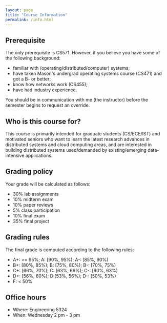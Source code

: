 ```yaml
---
layout: page
title: "Course Information"
permalink: /info.html
---
```


## Prerequisite

The only prerequisite is CS571. However, if you believe you
have some of the following background: 

* familiar with (operating/distributed/computer) systems;
* have taken Mason's undergrad operating systems course (CS471) and got a B- or better;
* know how networks work (CS455);
* have had industry experience. 

You should be in communication with me (the instructor) before
the semester begins to request an override.

## Who is this course for?

This course is primarily intended for graduate students (CS/ECE/IST)
and motivated seniors who want to learn the latest research advances
in distributed systems and cloud computing areas, and are interested
in building distributed systems used/demanded by existing/emerging
data-intensive applications.

## Grading policy

Your grade will be calculated as follows:


* 30% lab assignments
* 10% midterm exam
* 10% paper reviews
* 5% class participation
* 10% final exam
* 35% final project

## Grading rules

The final grade is computed according to the following rules:


* A+: >= 95%; A: \[90%, 95%); A-: \[85%, 90%)
* B+: \[80%, 85%); B: \[75%, 80%); B-: \[70%, 75%)
* C+: \[66%, 70%); C: \[63%, 66%); C-: \[60%, 63%)
* D+: \[56%, 60%); D:\[53%, 56%); D-: \[50%, 53%)
* F: < 50%

## Office hours

* Where: Engineering 5324
* When: Wednesday 2 pm - 3 pm

